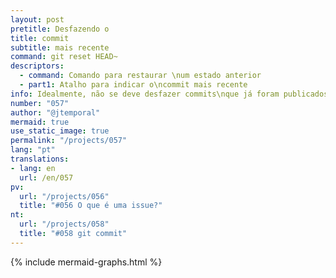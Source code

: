 ```yaml
---
layout: post
pretitle: Desfazendo o 
title: commit
subtitle: mais recente
command: git reset HEAD~
descriptors:
  - command: Comando para restaurar \num estado anterior
  - part1: Atalho para indicar o\ncommit mais recente
info: Idealmente, não se deve desfazer commits\nque já foram publicados no repositório
number: "057"
author: "@jtemporal"
mermaid: true
use_static_image: true
permalink: "/projects/057"
lang: "pt"
translations:
- lang: en
  url: /en/057
pv:
  url: "/projects/056"
  title: "#056 O que é uma issue?"
nt:
  url: "/projects/058"
  title: "#058 git commit"
---
```


{% include mermaid-graphs.html %}
